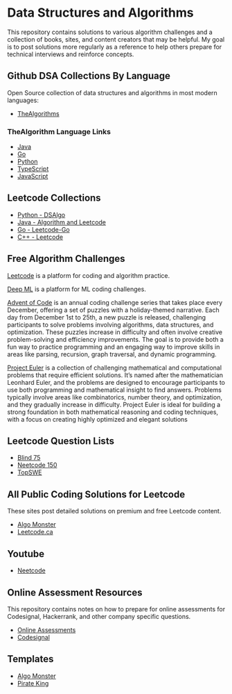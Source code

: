 # Data Structures and Algorithms

This repository contains solutions to various algorithm challenges and a collection of books, sites, and content creators that may be helpful. My goal is to post solutions more regularly as a reference to help others prepare for technical interviews and reinforce concepts. 

## Github DSA Collections By Language

Open Source collection of data structures and algorithms in most modern languages:

- [TheAlgorithms](https://github.com/thealgorithms)

### TheAlgorithm Language Links

- [Java](https://github.com/TheAlgorithms/Java/tree/master)
- [Go](https://github.com/TheAlgorithms/Go)
- [Python](https://github.com/TheAlgorithms/Python)
- [TypeScript](https://github.com/TheAlgorithms/TypeScript)
- [JavaScript](https://github.com/TheAlgorithms/JavaScript)

## Leetcode Collections 

- [Python - DSAlgo](https://github.com/SamirPaulb/DSAlgo)
- [Java - Algorithm and Leetcode](https://github.com/Seanforfun/Algorithm-and-Leetcode?tab=readme-ov-file)
- [Go - Leetcode-Go](https://github.com/halfrost/LeetCode-Go)
- [C++ - Leetcode](https://github.com/haoel/leetcode)

## Free Algorithm Challenges

[Leetcode](https://leetcode.com/) is a platform for coding and algorithm practice.

[Deep ML](https://www.deep-ml.com/) is a platform for ML coding challenges. 

[Advent of Code](https://adventofcode.com/) is an annual coding challenge series that takes place every December, offering a set of puzzles with a holiday-themed narrative. Each day from December 1st to 25th, a new puzzle is released, challenging participants to solve problems involving algorithms, data structures, and optimization. These puzzles increase in difficulty and often involve creative problem-solving and efficiency improvements. The goal is to provide both a fun way to practice programming and an engaging way to improve skills in areas like parsing, recursion, graph traversal, and dynamic programming.

[Project Euler](https://projecteuler.net/) is a collection of challenging mathematical and computational problems that require efficient solutions. It’s named after the mathematician Leonhard Euler, and the problems are designed to encourage participants to use both programming and mathematical insight to find answers. Problems typically involve areas like combinatorics, number theory, and optimization, and they gradually increase in difficulty. Project Euler is ideal for building a strong foundation in both mathematical reasoning and coding techniques, with a focus on creating highly optimized and elegant solutions


## Leetcode Question Lists
- [Blind 75](https://leetcode.com/discuss/general-discussion/460599/blind-75-leetcode-questions)
- [Neetcode 150](https://neetcode.io/practice)
- [TopSWE](https://topswe.com/)

## All Public Coding Solutions for Leetcode

These sites post detailed solutions on premium and free Leetcode content.

- [Algo Monster](https://algo.monster/dashboard)
- [Leetcode.ca](https://leetcode.ca/)

## Youtube
- [Neetcode](https://www.youtube.com/c/neetcode)

## Online Assessment Resources

This repository contains notes on how to prepare for online assessments for Codesignal, Hackerrank, and 
other company specific questions. 

- [Online Assessments](https://github.com/Leader-board/OA-and-Interviews/tree/main)
- [Codesignal](https://github.com/Leader-board/OA-and-Interviews/blob/main/media/General-Coding-Skills-Evaluation-Framework-CodeSignal-Skills-Evaluation-Lab-Short.pdf)

## Templates

- [Algo Monster](https://algo.monster/templates)
- [Pirate King](https://www.piratekingdom.com/leetcode/templates)










